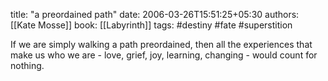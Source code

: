 
title: "a preordained path"
date: 2006-03-26T15:51:25+05:30
authors: [[Kate Mosse]]
book: [[Labyrinth]]
tags: #destiny #fate #superstition

If we are simply walking a path preordained, then all the experiences that make us who we are - love, grief, joy, learning, changing - would count for nothing.

